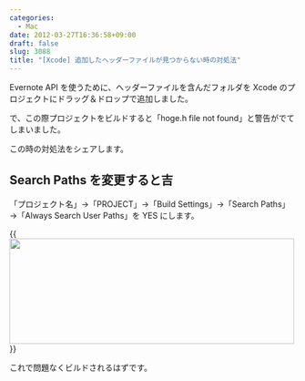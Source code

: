 ```yaml
---
categories:
  - Mac
date: 2012-03-27T16:36:58+09:00
draft: false
slug: 3088
title: "[Xcode] 追加したヘッダーファイルが見つからない時の対処法"
---
```


Evernote API を使うために、ヘッダーファイルを含んだフォルダを Xcode のプロジェクトにドラッグ＆ドロップで追加しました。

で、この際プロジェクトをビルドすると「hoge.h file not found」と警告がでてしまいました。

この時の対処法をシェアします。

## Search Paths を変更すると吉

「プロジェクト名」→「PROJECT」→「Build Settings」→「Search Paths」→「Always Search User Paths」を YES にします。

{{<img alt="" src="/images/2012/03/3088_1.png" width="500" height="185">}}

これで問題なくビルドされるはずです。
